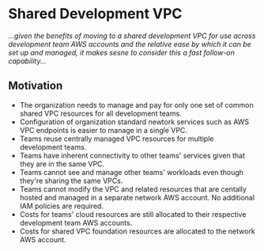 # Shared Development VPC

*...given the benefits of moving to a shared development VPC for use across development team AWS accounts and the relative ease by which it can be set up and managed, it makes sesne to consider this a fast follow-on capability...*

## Motivation

* The organization needs to manage and pay for only one set of common shared VPC resources for all development teams.
* Configuration of organization standard newtork services such as AWS VPC endpoints is easier to manage in a single VPC.
* Teams reuse centrally managed VPC resources for multiple development teams.
* Teams have inherent connectivity to other teams' services given that they are in the same VPC.
* Teams cannot see and manage other teams' workloads even though they're sharing the same VPCs.
* Teams cannot modify the VPC and related resources that are centally hosted and managed in a separate network AWS account. No additional IAM policies are required.
* Costs for teams' cloud resources are still allocated to their respective development team AWS accounts.
* Costs for shared VPC foundation resources are allocated to the network AWS account.
